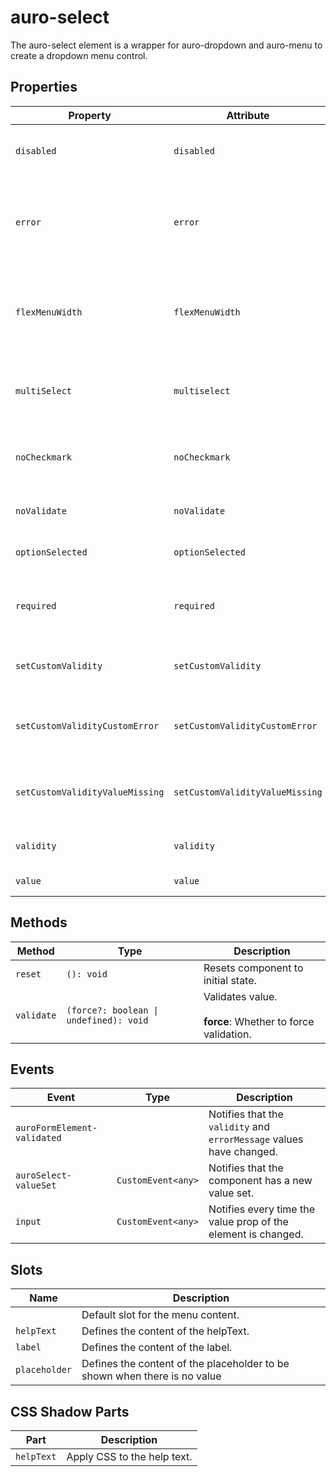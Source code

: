 # auro-select

The auro-select element is a wrapper for auro-dropdown and auro-menu to create a dropdown menu control.

## Properties

| Property                        | Attribute                       | Type      | Default     | Description                                      |
|---------------------------------|---------------------------------|-----------|-------------|--------------------------------------------------|
| `disabled`                      | `disabled`                      | `boolean` |             | When attribute is present, element shows disabled state. |
| `error`                         | `error`                         | `string`  |             | When defined, sets persistent validity to `customError` and sets `setCustomValidity` = attribute value. |
| `flexMenuWidth`                 | `flexMenuWidth`                 | `boolean` |             | If set, makes dropdown width match the size of the content, rather than the width of the trigger. |
| `multiSelect`                   | `multiselect`                   | `boolean` |             | Sets multi-select mode, allowing multiple options to be selected at once. |
| `noCheckmark`                   | `noCheckmark`                   | `boolean` |             | When true, checkmark on selected option will no longer be present. |
| `noValidate`                    | `noValidate`                    | `boolean` |             | If set, disables auto-validation on blur.        |
| `optionSelected`                | `optionSelected`                |           | "undefined" | Specifies the current selected menuOption.       |
| `required`                      | `required`                      | `boolean` |             | Populates the `required` attribute on the element. Used for client-side validation. |
| `setCustomValidity`             | `setCustomValidity`             | `string`  |             | Sets a custom help text message to display for all validityStates. |
| `setCustomValidityCustomError`  | `setCustomValidityCustomError`  | `string`  |             | Custom help text message to display when validity = `customError`. |
| `setCustomValidityValueMissing` | `setCustomValidityValueMissing` | `string`  |             | Custom help text message to display when validity = `valueMissing`. |
| `validity`                      | `validity`                      | `string`  |             | Specifies the `validityState` this element is in. |
| `value`                         | `value`                         |           | "undefined" | Value selected for the component.                |

## Methods

| Method     | Type                                   | Description                                      |
|------------|----------------------------------------|--------------------------------------------------|
| `reset`    | `(): void`                             | Resets component to initial state.               |
| `validate` | `(force?: boolean \| undefined): void` | Validates value.<br /><br />**force**: Whether to force validation. |

## Events

| Event                       | Type               | Description                                      |
|-----------------------------|--------------------|--------------------------------------------------|
| `auroFormElement-validated` |                    | Notifies that the `validity` and `errorMessage` values have changed. |
| `auroSelect-valueSet`       | `CustomEvent<any>` | Notifies that the component has a new value set. |
| `input`                     | `CustomEvent<any>` | Notifies every time the value prop of the element is changed. |

## Slots

| Name          | Description                                      |
|---------------|--------------------------------------------------|
|               | Default slot for the menu content.               |
| `helpText`    | Defines the content of the helpText.             |
| `label`       | Defines the content of the label.                |
| `placeholder` | Defines the content of the placeholder to be shown when there is no value |

## CSS Shadow Parts

| Part       | Description                 |
|------------|-----------------------------|
| `helpText` | Apply CSS to the help text. |

